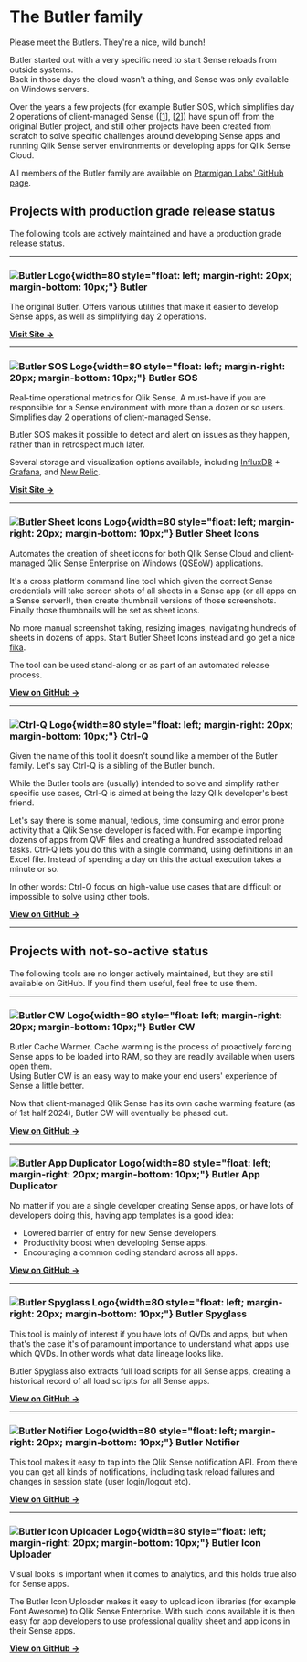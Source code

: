 # The Butler family

Please meet the Butlers. They're a nice, wild bunch!

Butler started out with a very specific need to start Sense reloads from outside systems.  
Back in those days the cloud wasn't a thing, and Sense was only available on Windows servers.

Over the years a few projects (for example Butler SOS, which simplifies day 2 operations of client-managed Sense ([[1](https://www.infoworld.com/article/3442754/why-de-risking-day-2-operations-is-a-smart-business-strategy.html)], [[2](https://dzone.com/articles/defining-day-2-operations)]) have spun off from the original Butler project, and still other projects have been created from scratch to solve specific challenges around developing Sense apps and running Qlik Sense server environments or developing apps for Qlik Sense Cloud.

All members of the Butler family are available on [Ptarmigan Labs' GitHub page](https://github.com/ptarmiganlabs).

## Projects with production grade release status

The following tools are actively maintained and have a production grade release status.

---

### ![Butler Logo](/img/butler-family/butler.png){width=80 style="float: left; margin-right: 20px; margin-bottom: 10px;"} Butler

The original Butler. Offers various utilities that make it easier to develop Sense apps, as well as simplifying day 2 operations.

**[Visit Site →](https://butler.ptarmiganlabs.com)**

---

### ![Butler SOS Logo](/img/butler-family/butler-sos.png){width=80 style="float: left; margin-right: 20px; margin-bottom: 10px;"} Butler SOS

Real-time operational metrics for Qlik Sense. A must-have if you are responsible for a Sense environment with more than a dozen or so users. Simplifies day 2 operations of client-managed Sense.

Butler SOS makes it possible to detect and alert on issues as they happen, rather than in retrospect much later.

Several storage and visualization options available, including [InfluxDB](https://www.influxdata.com) + [Grafana](https://grafana.com), and [New Relic](https://newrelic.com).

**[Visit Site →](https://butler-sos.ptarmiganlabs.com)**

---

### ![Butler Sheet Icons Logo](/img/butler-family/butler-sheet-icons.png){width=80 style="float: left; margin-right: 20px; margin-bottom: 10px;"} Butler Sheet Icons

Automates the creation of sheet icons for both Qlik Sense Cloud and client-managed Qlik Sense Enterprise on Windows (QSEoW) applications.

It's a cross platform command line tool which given the correct Sense credentials will take screen shots of all sheets in a Sense app (or all apps on a Sense server!), then create thumbnail versions of those screenshots. Finally those thumbnails will be set as sheet icons.

No more manual screenshot taking, resizing images, navigating hundreds of sheets in dozens of apps. Start Butler Sheet Icons instead and go get a nice [fika](https://www.swedishfood.com/fika).

The tool can be used stand-along or as part of an automated release process.

**[View on GitHub →](https://github.com/ptarmiganlabs/butler-sheet-icons)**

---

### ![Ctrl-Q Logo](/img/butler-family/ctrl-q.png){width=80 style="float: left; margin-right: 20px; margin-bottom: 10px;"} Ctrl-Q

Given the name of this tool it doesn't sound like a member of the Butler family. Let's say Ctrl-Q is a sibling of the Butler bunch.

While the Butler tools are (usually) intended to solve and simplify rather specific use cases, Ctrl-Q is aimed at being the lazy Qlik developer's best friend.

Let's say there is some manual, tedious, time consuming and error prone activity that a Qlik Sense developer is faced with. For example importing dozens of apps from QVF files and creating a hundred associated reload tasks. Ctrl-Q lets you do this with a single command, using definitions in an Excel file. Instead of spending a day on this the actual execution takes a minute or so.

In other words: Ctrl-Q focus on high-value use cases that are difficult or impossible to solve using other tools.

**[View on GitHub →](https://github.com/ptarmiganlabs/ctrl-q)**

---

## Projects with not-so-active status

The following tools are no longer actively maintained, but they are still available on GitHub. If you find them useful, feel free to use them.

---

### ![Butler CW Logo](/img/butler-family/butler%20cw.png){width=80 style="float: left; margin-right: 20px; margin-bottom: 10px;"} Butler CW

Butler Cache Warmer. Cache warming is the process of proactively forcing Sense apps to be loaded into RAM, so they are readily available when users open them.  
Using Butler CW is an easy way to make your end users' experience of Sense a little better.

Now that client-managed Qlik Sense has its own cache warming feature (as of 1st half 2024), Butler CW will eventually be phased out.

**[View on GitHub →](https://github.com/ptarmiganlabs/butler-cw)**

---

### ![Butler App Duplicator Logo](/img/butler-family/butler%20app%20duplicator.png){width=80 style="float: left; margin-right: 20px; margin-bottom: 10px;"} Butler App Duplicator

No matter if you are a single developer creating Sense apps, or have lots of developers doing this, having app templates is a good idea:

- Lowered barrier of entry for new Sense developers.
- Productivity boost when developing Sense apps.
- Encouraging a common coding standard across all apps.

**[View on GitHub →](https://github.com/ptarmiganlabs/butler-app-duplicator)**

---

### ![Butler Spyglass Logo](/img/butler-family/butler%20spyglass.png){width=80 style="float: left; margin-right: 20px; margin-bottom: 10px;"} Butler Spyglass

This tool is mainly of interest if you have lots of QVDs and apps, but when that's the case it's of paramount importance to understand what apps use which QVDs. In other words what data lineage looks like.

Butler Spyglass also extracts full load scripts for all Sense apps, creating a historical record of all load scripts for all Sense apps.

**[View on GitHub →](https://github.com/ptarmiganlabs/butler-spyglass)**

---

### ![Butler Notifier Logo](/img/butler-family/butler.png){width=80 style="float: left; margin-right: 20px; margin-bottom: 10px;"} Butler Notifier

This tool makes it easy to tap into the Qlik Sense notification API. From there you can get all kinds of notifications, including task reload failures and changes in session state (user login/logout etc).

**[View on GitHub →](https://github.com/ptarmiganlabs/butler-notifier)**

---

### ![Butler Icon Uploader Logo](/img/butler-family/butler.png){width=80 style="float: left; margin-right: 20px; margin-bottom: 10px;"} Butler Icon Uploader

Visual looks is important when it comes to analytics, and this holds true also for Sense apps.

The Butler Icon Uploader makes it easy to upload icon libraries (for example Font Awesome) to Qlik Sense Enterprise. With such icons available it is then easy for app developers to use professional quality sheet and app icons in their Sense apps.

**[View on GitHub →](https://github.com/ptarmiganlabs/butler-icon-upload)**
